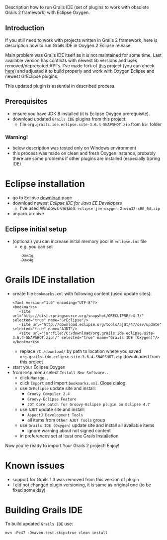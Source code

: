 
Description how to run Grails IDE (set of plugins to work with obsolete Grails 2 framework) with Eclipse Oxygen.

## Introduction

If you still need to work with projects written in Grails 2 framework, here is description how to
run Grails IDE in Oxygen.2 Eclipse release.

Main problem was Grails IDE itself as it is not maintained for some time. Last available version has conflicts with newest lib versions and uses removed/deprecated API's. I've made fork of [this](https://github.com/spring-projects/grails-ide) project (you can check [here](https://github.com/TomSzymko/grails-ide)) and adjusted it to build properly and work with Oxygen Eclipse and newest GrEclipse plugins.

This updated plugin is essential in described process.

## Prerequisites
 * ensure you have JDK 8 installed (it is Eclipse Oxygen prerequisite).
 * download updated `Grails IDE` plugins from this project:
    * file `org.grails.ide.eclipse.site-3.6.4-SNAPSHOT.zip` from `bin` folder

### Warning!
* below description was tested only on Windows environment
* this process was made on clean and fresh Oxygen instance, probably there are some problems if other plugins are installed (especially Spring IDE)

# Eclipse installation

* go to Eclipse [download](http://www.eclipse.org/downloads/eclipse-packages/) page
* download newest _Eclipse IDE for Java EE Developers_
    * I've used Windows version: `eclipse-jee-oxygen-2-win32-x86_64.zip`
* unpack archive

## Eclipse initial setup

* (optional) you can increase initial memory pool in `eclipse.ini` file
    * e.g. you can set
        ```
        -Xms1g
        -Xmx4g
        ```


# Grails IDE installation

* create file `bookmarks.xml` with following content (used update sites):
    ```
    <?xml version="1.0" encoding="UTF-8"?>
    <bookmarks>
       <site url="http://dist.springsource.org/snapshot/GRECLIPSE/e4.7/" selected="true" name="GrEclipse"/>
       <site url="http://download.eclipse.org/tools/ajdt/47/dev/update" selected="true" name="AJDT"/>
       <site url="jar:file:/C:/download/org.grails.ide.eclipse.site-3.6.4-SNAPSHOT.zip!/" selected="true" name="Grails IDE (Oxygen)"/>
    </bookmarks>
    ```
    * replace `/C:/download/` by path to location where you saved `org.grails.ide.eclipse.site-3.6.4-SNAPSHOT.zip` downloaded from this project
* start your Eclipse Oxygen
* from `Help` menu select `Install New Software..`
    * click `Manage..`
    * click `Import` and import `bookmarks.xml`. Close dialog.
    * use `GrEclipse` update site and install:
        * `Groovy Compiler 2.4`
        * `Groovy-Eclipse Feature`
        * `JDT Core patch for Groovy-Eclipse plugin on Eclipse 4.7`
    * use `AJDT` update site and install:
        * `AspectJ Development Tools`
        * all items from `Other AJDT Tools` group
    * use `Grails IDE (Oxygen)` update site and install all available items
        * ignore warning about not signed content
    * in preferences set at least one Grails Installation

Now you're ready to import Your Grails 2 project! Enjoy!

# Known issues

* support for Grails 1.3 was removed from this version of plugin
* I did not changed plugin versioning, it is same as original one (to be fixed some day)

# Building Grails IDE

To build updated `Grails IDE` use:
```
mvn -Pe47 -Dmaven.test.skip=true clean install
```
